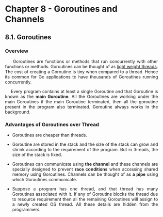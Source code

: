 # **Chapter 8 - Goroutines and Channels**

## **8.1. Goroutines**

### **Overview**

<p style="text-align:justify">
&nbsp;&nbsp;&nbsp;&nbsp;Goroutines are functions or methods that run concurrently with other functions or methods. Goroutines can be thought of as <u>light weight threads</u>. The cost of creating a Goroutine is tiny when compared to a thread. Hence its common for Go applications to have thousands of Goroutines running concurrently.</p>
<p style="text-align:justify">
&nbsp;&nbsp;&nbsp;&nbsp;Every program contains at least a single Goroutine and that Goroutine is known as the <b>main Goroutine</b>. All the Goroutines are working under the main Goroutines if the main Goroutine terminated, then all the goroutine present in the program also terminated. Goroutine always works in the background.
</p>

### **Advantages of Goroutines over Thread**

- <p style="text-align:justify">Goroutines are cheaper than threads.</p>
- <p style="text-align:justify">Goroutine are stored in the stack and the size of the stack can grow and shrink according to the requirement of the program. But in threads, the size of the stack is fixed.</p>
- <p style="text-align:justify">Goroutines can communicate using <b>the channel</b> and these channels are specially designed to prevent <b>race conditions</b> when accessing shared memory using Goroutines. Channels can be thought of as <b>a pipe</b> using which Goroutines communicate.</p>
- <p style="text-align:justify">Suppose a program has one thread, and that thread has many Goroutines associated with it. If any of Goroutine blocks the thread due to resource requirement then all the remaining Goroutines will assign to a newly created OS thread. All these details are hidden from the programmers.</p>
